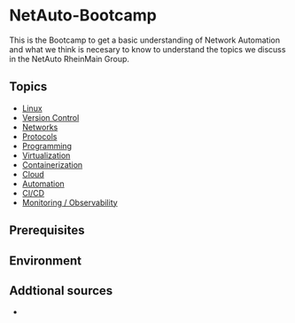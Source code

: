 # NetAuto-Bootcamp
This is the Bootcamp to get a basic understanding of Network Automation and what we think is necesary to know to understand the topics we discuss in the NetAuto RheinMain Group.

## Topics
* [Linux](/Topics/Linux/readme.md) 
* [Version Control](/Topics/VersionControl/readme.md)
* [Networks](/Topics/Networks/readme.md) 
* [Protocols](/Topics/Protocols/readme.md)
* [Programming](/Topics/Programming/readme.md)
* [Virtualization](/Topics/Virtualization/readme.md)
* [Containerization](/Topics/Containerization/readme.md)
* [Cloud](/Topics/Cloud/readme.md)
* [Automation](/Topics/Automation/readme.md)
* [CI/CD](/Topics/CI/readme.md)
* [Monitoring / Observability](/Topics/Monitoring/readme.md)

## Prerequisites


## Environment


## Addtional sources
* 
